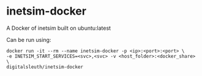 # inetsim-docker
A Docker of inetsim built on ubuntu:latest

Can be run using:
```
docker run -it --rm --name inetsim-docker -p <ip>:<port>:<port> \
-e INETSIM_START_SERVICES=<svc>,<svc> -v <host_folder>:<docker_share> \
digitalsleuth/inetsim-docker
```
       
